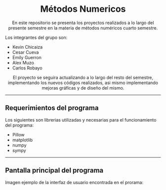 <h1 align="center">
Métodos Numericos
</h1>

<p align="center">
En este repositorio se presenta los proyectos realizados a lo largo del presente semestre en la materia de métodos numéricos cuarto semestre. 
</p>
<p>
  Los integrantes del grupo son:
</p>
<ul>
  <li>Kevin Chicaiza
  <li>Cesar Cueva
  <li>Emily Guerron
  <li>Alex Muzo
  <li>Carlos Robayo  
</ul>

<p align="center">
  El proyecto se seguira actualizando a lo largo del resto del semestre, implementando los nuevos códigos realizados, asi mismo implementando mejoras gráficas y de diseño del mismo.
</p>

<hr>

<h2> Requerimientos del programa</h2>
<p> Los siguientes son librerias utilizadas y necesarias para el funcionamiento del programa: </p>
<ul>
  <li>Pillow</li>
  <li>matplotlib</li>
  <li>numpy</li>
  <li>sympy</li>
</ul>
<hr>
<h2>Pantalla principal del programa</h2>
<p>Imagen ejemplo de la interfaz de usuario encontrada en el prorama: </p>


